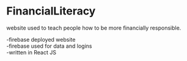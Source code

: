 # FinancialLiteracy
website used to teach people how to be more financially responsible.  

-firebase deployed website  
-firebase used for data and logins  
-written in React JS  
